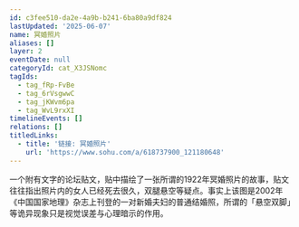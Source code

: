 ```yaml
---
id: c3fee510-da2e-4a9b-b241-6ba80a9df824
lastUpdated: '2025-06-07'
name: 冥婚照片
aliases: []
layer: 2
eventDate: null
categoryId: cat_X3JSNomc
tagIds:
  - tag_fRp-FvBe
  - tag_6rVsgwwC
  - tag_jKWvm6pa
  - tag_WvL9rxXI
timelineEvents: []
relations: []
titledLinks:
  - title: '链接: 冥婚照片'
    url: 'https://www.sohu.com/a/618737900_121180648'
---
```

一个附有文字的论坛贴文，贴中描绘了一张所谓的1922年冥婚照片的故事，贴文往往指出照片内的女人已经死去很久，双腿悬空等疑点。事实上该图是2002年《中国国家地理》杂志上刊登的一对新婚夫妇的普通结婚照，所谓的「悬空双脚」等诡异现象只是视觉误差与心理暗示的作用。

